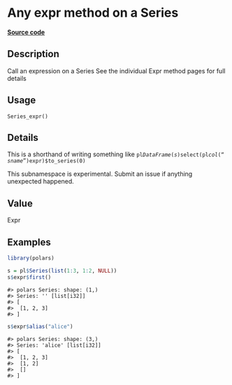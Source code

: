 

# Any expr method on a Series

[**Source code**](https://github.com/pola-rs/r-polars/tree/main/R/series__series.R#L965)

## Description

Call an expression on a Series See the individual Expr method pages for
full details

## Usage

<pre><code class='language-R'>Series_expr()
</code></pre>

## Details

This is a shorthand of writing something like
<code>pl$DataFrame(s)$select(pl$col(“sname”)$expr)$to_series(0)</code>

This subnamespace is experimental. Submit an issue if anything
unexpected happened.

## Value

Expr

## Examples

``` r
library(polars)

s = pl$Series(list(1:3, 1:2, NULL))
s$expr$first()
```

    #> polars Series: shape: (1,)
    #> Series: '' [list[i32]]
    #> [
    #>  [1, 2, 3]
    #> ]

``` r
s$expr$alias("alice")
```

    #> polars Series: shape: (3,)
    #> Series: 'alice' [list[i32]]
    #> [
    #>  [1, 2, 3]
    #>  [1, 2]
    #>  []
    #> ]
